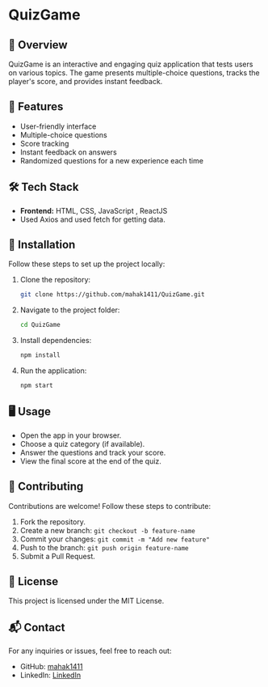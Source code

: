 # QuizGame

## 📌 Overview
QuizGame is an interactive and engaging quiz application that tests users on various topics. The game presents multiple-choice questions, tracks the player's score, and provides instant feedback.

## 🚀 Features
- User-friendly interface
- Multiple-choice questions
- Score tracking
- Instant feedback on answers
- Randomized questions for a new experience each time

## 🛠️ Tech Stack
- **Frontend:** HTML, CSS, JavaScript , ReactJS
- Used Axios and used fetch for getting data.


## 📂 Installation
Follow these steps to set up the project locally:

1. Clone the repository:
   ```sh
   git clone https://github.com/mahak1411/QuizGame.git
   ```
2. Navigate to the project folder:
   ```sh
   cd QuizGame
   ```
3. Install dependencies:
   ```sh
   npm install
   ```
4. Run the application:
   ```sh
   npm start
   ```

## 🖥️ Usage
- Open the app in your browser.
- Choose a quiz category (if available).
- Answer the questions and track your score.
- View the final score at the end of the quiz.

## 🤝 Contributing
Contributions are welcome! Follow these steps to contribute:
1. Fork the repository.
2. Create a new branch: `git checkout -b feature-name`
3. Commit your changes: `git commit -m "Add new feature"`
4. Push to the branch: `git push origin feature-name`
5. Submit a Pull Request.

## 📜 License
This project is licensed under the MIT License.

## 📬 Contact
For any inquiries or issues, feel free to reach out:
- GitHub: [mahak1411](https://github.com/mahak1411)
- LinkedIn: [LinkedIn](https://www.linkedin.com/in/mahak-mehta-0528b32a3/)




